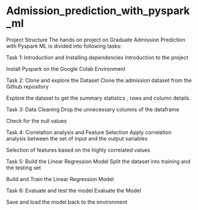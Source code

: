 # Admission_prediction_with_pyspark_ml

Project Structure
The hands on project on Graduate Admission Prediction with Pyspark ML is divided into following tasks:

Task 1: Introduction and Installing dependencies
Introduction to the project

Install Pyspark on the Google Colab Environment

Task 2: Clone and explore the Dataset
Clone the admission dataset from the Github repository

Explore the dataset to get the summary statistics , rows and column details.

Task 3: Data Cleaning
Drop the unnecessary columns of the dataframe

Check for the null values

Task 4: Correlation analysis and Feature Selection
Apply correlation analysis between the set of input and the output variables

Selection of features based on the highly correlated values

Task 5: Build the Linear Regression Model
Split the dataset into training and the testing set

Build and Train the Linear Regression Model

Task 6: Evaluate and test the model
Evaluate the Model

Save and load the model back to the environment
